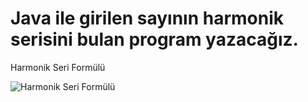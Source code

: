 # Java ile girilen sayının harmonik serisini bulan program yazacağız.

Harmonik Seri Formülü


![Harmonik Seri Formülü](https://wikimedia.org/api/rest_v1/media/math/render/svg/94dbe7a3bfd817e416c0b3b750fffd81f479d6fb)
